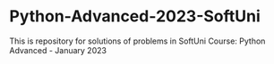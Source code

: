 # Python-Advanced-2023-SoftUni
This is repository for solutions of problems in SoftUni Course: Python Advanced - January 2023
